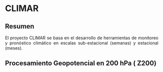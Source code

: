 # CLIMAR
## Resumen
<p align="justify" >
El proyecto CLIMAR se basa en el desarrollo de herramientas de monitoreo y pronóstico climático en escalas sub-estacional (semanas) y estacional (meses).        
</p>

## Procesamiento Geopotencial en 200 hPa ( Z200)

